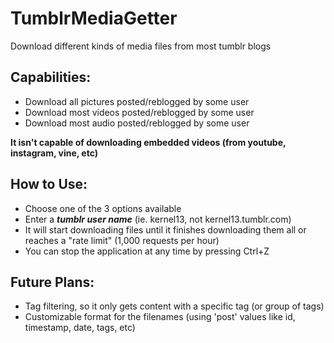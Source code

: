 # TumblrMediaGetter
Download different kinds of media files from most tumblr blogs

Capabilities:
---------------------
* Download all pictures posted/reblogged by some user
* Download most videos posted/reblogged by some user
* Download most audio posted/reblogged by some user

**It isn't capable of downloading embedded videos (from youtube, instagram, vine, etc)**

How to Use:
---------------------
* Choose one of the 3 options available
* Enter a **_tumblr user name_** (ie. kernel13, not kernel13.tumblr.com)
* It will start downloading files until it finishes downloading them all or reaches a "rate limit" (1,000 requests per hour)
* You can stop the application at any time by pressing Ctrl+Z

Future Plans:
---------------------
* Tag filtering, so it only gets content with a specific tag (or group of tags)
* Customizable format for the filenames (using 'post' values like id, timestamp, date, tags, etc) 
